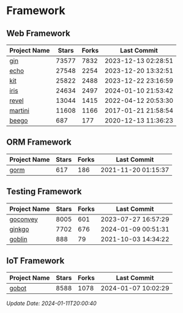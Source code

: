 # Framework

## Web Framework
| Project Name | Stars | Forks | Last Commit |
| ------------ | ----- | ----- | ----------- |
| [gin](https://github.com/gin-gonic/gin) | 73577 | 7832 | 2023-12-13 02:28:51 |
| [echo](https://github.com/labstack/echo) | 27548 | 2254 | 2023-12-20 13:32:51 |
| [kit](https://github.com/go-kit/kit) | 25822 | 2488 | 2023-12-22 23:16:59 |
| [iris](https://github.com/kataras/iris) | 24634 | 2497 | 2024-01-10 21:53:42 |
| [revel](https://github.com/revel/revel) | 13044 | 1415 | 2022-04-12 20:53:30 |
| [martini](https://github.com/go-martini/martini) | 11608 | 1166 | 2017-01-21 21:58:54 |
| [beego](https://github.com/astaxie/beego) | 687 | 177 | 2020-12-13 11:36:23 |

## ORM Framework
| Project Name | Stars | Forks | Last Commit |
| ------------ | ----- | ----- | ----------- |
| [gorm](https://github.com/jinzhu/gorm) | 617 | 186 | 2021-11-20 01:15:37 |

## Testing Framework
| Project Name | Stars | Forks | Last Commit |
| ------------ | ----- | ----- | ----------- |
| [goconvey](https://github.com/smartystreets/goconvey) | 8005 | 601 | 2023-07-27 16:57:29 |
| [ginkgo](https://github.com/onsi/ginkgo) | 7702 | 676 | 2024-01-09 00:51:31 |
| [goblin](https://github.com/franela/goblin) | 888 | 79 | 2021-10-03 14:34:22 |

## IoT Framework
| Project Name | Stars | Forks | Last Commit |
| ------------ | ----- | ----- | ----------- |
| [gobot](https://github.com/hybridgroup/gobot) | 8588 | 1078 | 2024-01-07 10:02:29 |

*Update Date: 2024-01-11T20:00:40*